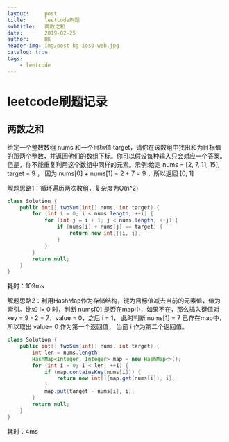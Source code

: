 ```yaml
---
layout:     post
title:      leetcode刷题
subtitle:   两数之和
date:       2019-02-25
author:     HK
header-img: img/post-bg-ios9-web.jpg
catalog: true
tags:
    - leetcode
---
```

# leetcode刷题记录
## 两数之和

 给定一个整数数组 nums 和一个目标值 target，请你在该数组中找出和为目标值的那两个整数，并返回他们的数组下标。你可以假设每种输入只会对应一个答案。但是，你不能重复利用这个数组中同样的元素。示例:给定 nums = [2, 7, 11, 15], target = 9 ， 因为 nums[0] + nums[1] = 2 + 7 = 9 ，所以返回 [0, 1]
    
解题思路1：循环遍历两次数组，复杂度为O(n^2)

``` java
class Solution {
    public int[] twoSum(int[] nums, int target) {
        for (int i = 0; i < nums.length; ++i) {
            for (int j = i + 1; j < nums.length; ++j) {
                if (nums[i] + nums[j] == target) {
                    return new int[]{i, j};
                }
            }
        }
        return null;
    }
}
```
耗时：109ms

解题思路2：利用HashMap作为存储结构，键为目标值减去当前的元素值，值为索引。比如 i= 0 时，判断 nums[0] 是否在map中，如果不在，那么插入键值对 key = 9 - 2 = 7，value = 0，之后 i = 1， 此时判断 nums[1] = 7 已存在map中，所以取出 value= 0 作为第一个返回值， 当前 i 作为第二个返回值。
``` java
class Solution {
    public int[] twoSum(int[] nums, int target) {
        int len = nums.length;
        HashMap<Integer, Integer> map = new HashMap<>();
        for (int i = 0; i < len; ++i) {
            if (map.containsKey(nums[i])) {
                return new int[]{map.get(nums[i]), i};
            }
            map.put(target - nums[i], i);
        }
        return null;
    }
}
```
耗时：4ms
